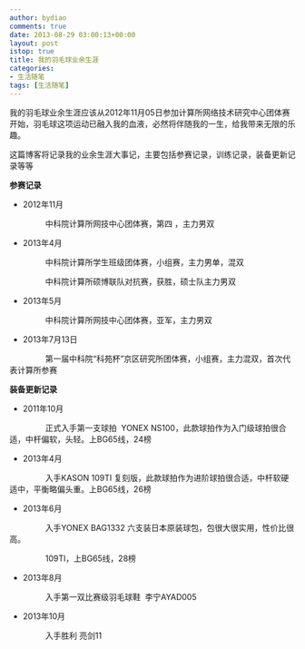 ```yaml
---
author: bydiao
comments: true
date: 2013-08-29 03:00:13+00:00
layout: post
istop: true
title: 我的羽毛球业余生涯
categories:
- 生活随笔
tags: [生活随笔]
---
```


我的羽毛球业余生涯应该从2012年11月05日参加计算所网络技术研究中心团体赛开始，羽毛球这项运动已融入我的血液，必然将伴随我的一生，给我带来无限的乐趣。

这篇博客将记录我的业余生涯大事记，主要包括参赛记录，训练记录，装备更新记录等等

**参赛记录**



	
  * 2012年11月   


                中科院计算所网技中心团体赛，第四 ，主力男双



	
  * 2013年4月    


                中科院计算所学生班级团体赛，小组赛，主力男单，混双

                中科院计算所硕博联队对抗赛，获胜，硕士队主力男双



	
  * 2013年5月    


                中科院计算所网技中心团体赛，亚军，主力男双



	
  * 2013年7月13日     


                第一届中科院“科苑杯”京区研究所团体赛，小组赛，主力混双，首次代表计算所参赛

**装备更新记录**



	
  * 2011年10月    


                正式入手第一支球拍  YONEX NS100，此款球拍作为入门级球拍很合适，中杆偏软，头轻。上BG65线，24榜



	
  * 2013年4月      


                入手KASON 109TI 复刻版，此款球拍作为进阶球拍很合适，中杆软硬适中，平衡略偏头重。上BG65线，26榜



	
  * 2013年6月      


                入手YONEX BAG1332 六支装日本原装球包，包很大很实用，性价比很高。

                109TI，上BG65线，28榜



	
  * 2013年8月      


                入手第一双比赛级羽毛球鞋  李宁AYAD005



	
  * 2013年10月


                入手胜利 亮剑11
